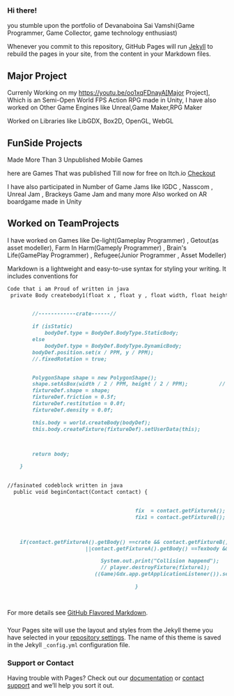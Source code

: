 ### Hi there!

you stumble upon the portfolio of Devanaboina Sai Vamshi(Game Programmer, Game Collector, game technology enthusiast)

Whenever you commit to this repository, GitHub Pages will run [Jekyll](https://jekyllrb.com/) to rebuild the pages in your site, from the content in your Markdown files.

## Major Project

Currenly Working on my https://youtu.be/oo1xqFDnayA[Major Project], Which is an Semi-Open World FPS Action RPG made in Unity, I have also worked on Other Game Engines like Unreal,Game Maker,RPG Maker

Worked on Libraries like LibGDX, Box2D, OpenGL, WebGL
## FunSide Projects

Made More Than 3 Unpublished Mobile Games 

here are Games That was published Till now for free on Itch.io
[Checkout](https://bustingjam.itch.io/)

I have also participated in Number of Game Jams like IGDC , Nasscom , Unreal Jam , Brackeys Game Jam and many more
Also worked on AR boardgame made in Unity
## Worked on TeamProjects

I have worked on Games like De-light(Gameplay Programmer) , Getout(as asset modeller), Farm In Harm(Gameply Programmer) , Brain's Life(GamePlay Programmer) , Refugee(Junior Programmer , Asset Modeller)


Markdown is a lightweight and easy-to-use syntax for styling your writing. It includes conventions for

```markdown
Code that i am Proud of written in java
 private Body createbody1(float x , float y , float width, float height, boolean isStatic , World world){


        //------------crate------//

        if (isStatic)
            bodyDef.type = BodyDef.BodyType.StaticBody;
        else
            bodyDef.type = BodyDef.BodyType.DynamicBody;
        bodyDef.position.set(x / PPM, y / PPM);
        //.fixedRotation = true;


        PolygonShape shape = new PolygonShape();
        shape.setAsBox(width / 2 / PPM, height / 2 / PPM);          // taking bodies position
        fixtureDef.shape = shape;
        fixtureDef.friction = 0.5f;
        fixtureDef.restitution = 0.0f;
        fixtureDef.density = 0.0f;

        this.body = world.createBody(bodyDef);
        this.body.createFixture(fixtureDef).setUserData(this);



        return body;

    }
 
```

```markdown
//fasinated codeblock written in java
  public void beginContact(Contact contact) {


                                         fix  = contact.getFixtureA();
                                         fix1 = contact.getFixtureB();



    if(contact.getFixtureA().getBody() ==crate && contact.getFixtureB().getBody() == Texbody
                         ||contact.getFixtureA().getBody() ==Texbody && contact.getFixtureB().getBody() == crate){

                              System.out.print("Collision happend");
                              // player.destroyFixture(fixture1);
                            ((Game)Gdx.app.getApplicationListener()).setScreen(new level2());// this is used for screen change

                                         }

 
```

For more details see [GitHub Flavored Markdown](https://guides.github.com/features/mastering-markdown/).

###  

Your Pages site will use the layout and styles from the Jekyll theme you have selected in your [repository settings](https://github.com/duxWonderlot/portfolio/settings). The name of this theme is saved in the Jekyll `_config.yml` configuration file.

### Support or Contact

Having trouble with Pages? Check out our [documentation](https://help.github.com/categories/github-pages-basics/) or [contact support](https://github.com/contact) and we’ll help you sort it out.
